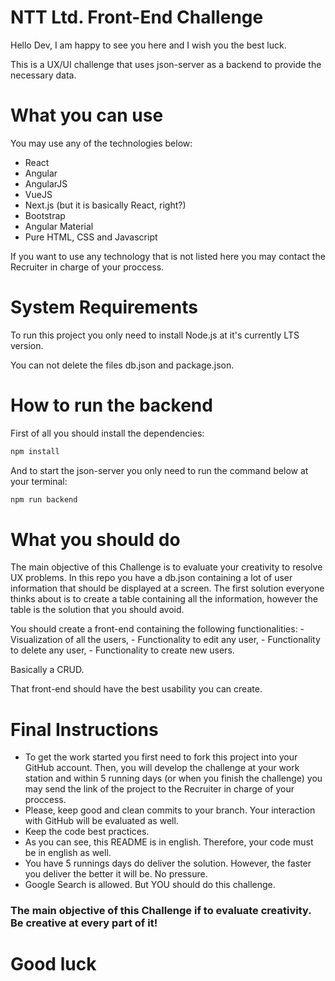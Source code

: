 # NTT Ltd. Front-End Challenge

Hello Dev, I am happy to see you here and I wish you the best luck.

This is a UX/UI challenge that uses json-server as a backend to provide the necessary data. 

# What you can use

You may use any of the technologies below:

- React
- Angular
- AngularJS
- VueJS
- Next.js (but it is basically React, right?)
- Bootstrap
- Angular Material
- Pure HTML, CSS and Javascript

If you want to use any technology that is not listed here you may contact the Recruiter in charge of your proccess.

# System Requirements

To run this project you only need to install Node.js at it's currently LTS version.

You can not delete the files db.json and package.json.

# How to run the backend

First of all you should install the dependencies:

```bash
npm install
```

And to start the json-server you only need to run the command below at your terminal:


```bash
npm run backend
```

# What you should do

The main objective of this Challenge is to evaluate your creativity to resolve UX problems. In this repo you have a db.json containing a lot of user information that should be displayed at a screen. The first solution everyone thinks about is to create a table containing all the information, however the table is the solution that you should avoid. 

You should create a front-end containing the following functionalities:
    - Visualization of all the users,
    - Functionality to edit any user,
    - Functionality to delete any user,
    - Functionality to create new users.

Basically a CRUD.

That front-end should have the best usability you can create.

# Final Instructions

- To get the work started you first need to fork this project into your GitHub account. Then, you will develop the challenge at your work station and within 5 running days (or when you finish the challenge) you may send the link of the project to the Recruiter in charge of your proccess.
- Please, keep good and clean commits to your branch. Your interaction with GitHub will be evaluated as well. 
- Keep the code best practices.
- As you can see, this README is in english. Therefore, your code must be in english as well.
- You have 5 runnings days do deliver the solution. However, the faster you deliver the better it will be. No pressure.
- Google Search is allowed. But YOU should do this challenge.

### The main objective of this Challenge if to evaluate creativity. Be creative at every part of it!


# Good luck